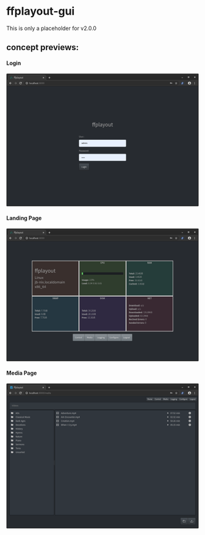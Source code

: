 ffplayout-gui
=====

This is only a placeholder for v2.0.0

## concept previews:

#### Login
![login](/docs/login.png)

#### Landing Page
![landing](/docs/landing-page.png)

#### Media Page
![landing](/docs/media.png)
